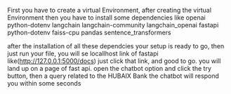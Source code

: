 First you have to create a virtual Environment, after creating the virtual Environment then you have to install some dependencies like 
openai
python-dotenv
langchain
langchain-community
langchain_openai
fastapi
python-dotenv
faiss-cpu
pandas
sentence_transformers

after the installation of all these dependcies your setup is ready to go, then just run your file, you will se locallhost link of fastapi like(http://127.0.0.1:5000/docs) just click that link, and good to go. you will land up on a page of fast api. open the chatbot option 
and click the try button, then a query related to the HUBAIX Bank the chatbot will respond you within some seconds
